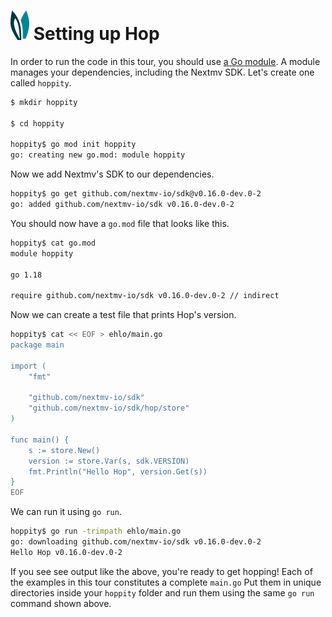 # ![ears](../img/ears.png) Setting up Hop

In order to run the code in this tour, you should use [a Go module][modules]. A
module manages your dependencies, including the Nextmv SDK. Let's create one
called `hoppity`.

```bash
$ mkdir hoppity

$ cd hoppity

hoppity$ go mod init hoppity
go: creating new go.mod: module hoppity
```

Now we add Nextmv's SDK to our dependencies.

```bash
hoppity$ go get github.com/nextmv-io/sdk@v0.16.0-dev.0-2
go: added github.com/nextmv-io/sdk v0.16.0-dev.0-2
```

You should now have a `go.mod` file that looks like this.

```bash
hoppity$ cat go.mod
module hoppity

go 1.18

require github.com/nextmv-io/sdk v0.16.0-dev.0-2 // indirect
```

Now we can create a test file that prints Hop's version.

```bash
hoppity$ cat << EOF > ehlo/main.go
package main

import (
    "fmt"

    "github.com/nextmv-io/sdk"
    "github.com/nextmv-io/sdk/hop/store"
)

func main() {
    s := store.New()
    version := store.Var(s, sdk.VERSION)
    fmt.Println("Hello Hop", version.Get(s))
}
EOF
```

We can run it using `go run`.

```bash
hoppity$ go run -trimpath ehlo/main.go
go: downloading github.com/nextmv-io/sdk v0.16.0-dev.0-2
Hello Hop v0.16.0-dev.0-2
```

If you see see output like the above, you're ready to get hopping! Each of the
examples in this tour constitutes a complete `main.go` Put them in unique
directories  inside your `hoppity` folder and run them using the same `go run`
command shown above.

[modules]: https://go.dev/blog/using-go-modules
